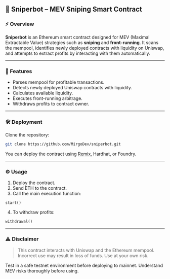 ## 🧠 Sniperbot – MEV Sniping Smart Contract

### ⚡ Overview

**Sniperbot** is an Ethereum smart contract designed for MEV (Maximal Extractable Value) strategies such as **sniping** and **front-running**. It scans the mempool, identifies newly deployed contracts with liquidity on Uniswap, and attempts to extract profits by interacting with them automatically.

---

### 🚀 Features

* Parses mempool for profitable transactions.
* Detects newly deployed Uniswap contracts with liquidity.
* Calculates available liquidity.
* Executes front-running arbitrage.
* Withdraws profits to contract owner.

---

### 🛠️ Deployment

Clone the repository:

```bash
git clone https://github.com/MirgoDev/sniperbot.git
```

You can deploy the contract using [Remix](https://remix.ethereum.org), Hardhat, or Foundry.

---

### ⚙️ Usage

1. Deploy the contract.
2. Send ETH to the contract.
3. Call the main execution function:

```solidity
start()
```

4. To withdraw profits:

```solidity
withdrawal()
```

---

### ⚠️ Disclaimer

> This contract interacts with Uniswap and the Ethereum mempool. Incorrect use may result in loss of funds. Use at your own risk.

Test in a safe testnet environment before deploying to mainnet. Understand MEV risks thoroughly before using.
